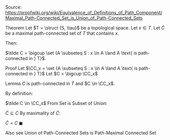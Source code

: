 # 

Source: https://proofwiki.org/wiki/Equivalence_of_Definitions_of_Path_Component/Maximal_Path-Connected_Set_is_Union_of_Path-Connected_Sets



Theorem
Let $T = \struct {S, \tau}$ be a topological space.
Let $x \in T$.
Let $\tilde C$ be a maximal path-connected set of $T$ that contains $x$.

Then:

$\tilde C = \bigcup \set {A \subseteq S : x \in A \land A \text{ is path-connected in } T}$.


Proof
Let $\CC_x = \set {A \subseteq S : x \in A \land A \text{ is path-connected in } T}$
Let $C = \bigcup \CC_x$


Lemma
$C$ is path-connected in $T$ and  $C \in \CC_x$.

By definition:

$\tilde C \in \CC_x$
From Set is Subset of Union:

$\tilde C \subseteq C$
By maximality of $\tilde C$:

$\tilde C = C$
$\blacksquare$


Also see
Union of Path-Connected Sets is Path-Maximal Connected Set




